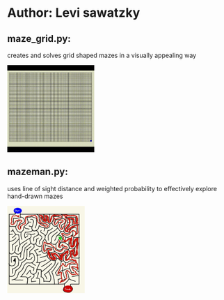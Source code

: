 # Author: Levi sawatzky

## maze_grid.py:  
creates and solves grid shaped mazes in a visually appealing way

<img src="./images/mazegrid.gif" height="200"  />


## mazeman.py:
uses line of sight distance and weighted probability to effectively explore hand-drawn mazes

<img src="./images/mazeman.jpg" height="200"  />